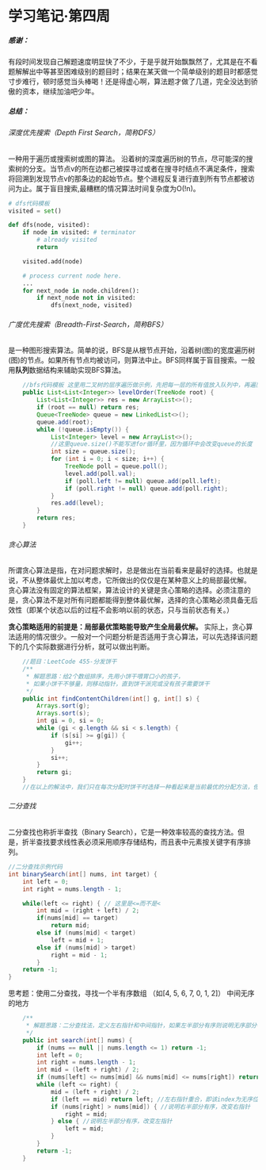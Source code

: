 # 学习笔记·第四周

##### 感谢：

​	有段时间发现自己解题速度明显快了不少，于是乎就开始飘飘然了，尤其是在不看题解解出中等甚至困难级别的题目时；结果在某天做一个简单级别的题目时都感觉寸步难行，顿时感觉当头棒喝！还是得虚心啊，算法题才做了几道，完全没达到骄傲的资本，继续加油吧少年。

##### 总结：

###### 深度优先搜索（Depth First Search，简称DFS）

一种用于遍历或搜索树或图的算法。 沿着树的深度遍历树的节点，尽可能深的搜索树的分支。当节点v的所在边都己被探寻过或者在搜寻时结点不满足条件，搜索将回溯到发现节点v的那条边的起始节点。整个进程反复进行直到所有节点都被访问为止。属于盲目搜索,最糟糕的情况算法时间复杂度为O(!n)。

```python
# dfs代码模板
visited = set() 

def dfs(node, visited):
    if node in visited: # terminator
    	# already visited 
    	return 

	visited.add(node) 

	# process current node here. 
	...
	for next_node in node.children(): 
		if next_node not in visited: 
			dfs(next_node, visited)
```

###### 广度优先搜索（Breadth-First-Search，简称BFS）

是一种图形搜索算法。简单的说，BFS是从根节点开始，沿着树(图)的宽度遍历树(图)的节点。如果所有节点均被访问，则算法中止。BFS同样属于盲目搜索。一般用**队列**数据结构来辅助实现BFS算法。

```java
	//bfs代码模板 这里用二叉树的层序遍历做示例，先把每一层的所有值放入队列中，再遍历队列取出值
	public List<List<Integer>> levelOrder(TreeNode root) {
        List<List<Integer>> res = new ArrayList<>();
        if (root == null) return res;
        Queue<TreeNode> queue = new LinkedList<>();
        queue.add(root);
        while (!queue.isEmpty()) {
            List<Integer> level = new ArrayList<>();
            //这里queue.size()不能写进for循环里，因为循环中会改变queue的长度
            int size = queue.size();
            for (int i = 0; i < size; i++) {
                TreeNode poll = queue.poll();
                level.add(poll.val);
                if (poll.left != null) queue.add(poll.left);
                if (poll.right != null) queue.add(poll.right);
            }
            res.add(level);
        }
        return res;
    }
```

###### 贪心算法

所谓贪心算法是指，在对问题求解时，总是做出在当前看来是最好的选择。也就是说，不从整体最优上加以考虑，它所做出的仅仅是在某种意义上的局部最优解。
贪心算法没有固定的算法框架，算法设计的关键是贪心策略的选择。必须注意的是，贪心算法不是对所有问题都能得到整体最优解，选择的贪心策略必须具备无后效性（即某个状态以后的过程不会影响以前的状态，只与当前状态有关。）

**贪心策略适用的前提是：局部最优策略能导致产生全局最优解。**
实际上，贪心算法适用的情况很少。一般对一个问题分析是否适用于贪心算法，可以先选择该问题下的几个实际数据进行分析，就可以做出判断。

```java
	//题目：LeetCode 455-分发饼干
	/**
     * 解题思路：给2个数组排序，先用小饼干喂胃口小的孩子，
     * 如果小饼干不够量，则移动指针，直到饼干派完或没有孩子需要饼干
     */
    public int findContentChildren(int[] g, int[] s) {
        Arrays.sort(g);
        Arrays.sort(s);
        int gi = 0, si = 0;
        while (gi < g.length && si < s.length) {
            if (s[si] >= g[gi]) {
                gi++;
            } 
            si++;
        }
        return gi;
    }
	//在以上的解法中，我们只在每次分配时饼干时选择一种看起来是当前最优的分配方法，但无法保证这种局部最优的分配方法最后能得到全局最优解。我们假设能得到全局最优解，并使用反证法进行证明，即假设存在一种比我们使用的贪心策略更优的最优策略。如果不存在这种最优策略，表示贪心策略就是最优策略，得到的解也就是全局最优解。
```

###### 二分查找

二分查找也称折半查找（Binary Search），它是一种效率较高的查找方法。但是，折半查找要求线性表必须采用顺序存储结构，而且表中元素按关键字有序排列。

```java
//二分查找示例代码
int binarySearch(int[] nums, int target) {
    int left = 0; 
    int right = nums.length - 1; 

    while(left <= right) { // 这里是<=而不是<
        int mid = (right + left) / 2;
        if(nums[mid] == target)
            return mid; 
        else if (nums[mid] < target)
            left = mid + 1; 
        else if (nums[mid] > target)
            right = mid - 1; 
        }
    return -1;
}
```

思考题：使用二分查找，寻找一个半有序数组 （如[4, 5, 6, 7, 0, 1, 2]） 中间无序的地方

```java
    /**
     * 解题思路：二分查找法，定义左右指针和中间指针，如果左半部分有序则说明无序部分在右半部分，反之亦然；直到左右指针重合即找到无序下标
     */
    public int search(int[] nums) {
        if (nums == null || nums.length <= 1) return -1;
        int left = 0;
        int right = nums.length - 1;
		int mid = (left + right) / 2;
		if (nums[left] <= nums[mid] && nums[mid] <= nums[right]) return -1; //有序数组
        while (left <= right) {
            mid = (left + right) / 2;
            if (left == mid) return left; //左右指针重合，即该index为无序位置
            if (nums[right] > nums[mid]) { //说明右半部分有序，改变右指针
                right = mid;
            } else { //说明左半部分有序，改变左指针
                left = mid;
            }
        }
        return -1;
    }
```

